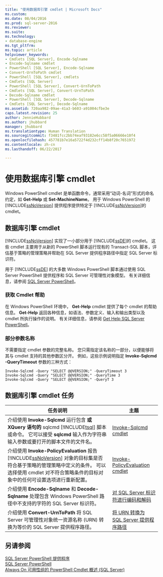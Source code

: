 ```yaml
---
title: "使用数据库引擎 cmdlet | Microsoft Docs"
ms.custom: 
ms.date: 08/04/2016
ms.prod: sql-server-2016
ms.reviewer: 
ms.suite: 
ms.technology:
- database-engine
ms.tgt_pltfrm: 
ms.topic: article
helpviewer_keywords:
- Cmdlets [SQL Server], Encode-Sqlname
- Encode-Sqlname cmdlet
- PowerShell [SQL Server], Encode-Sqlname
- Convert-UrnToPath cmdlet
- PowerShell [SQL Server], cmdlets
- Cmdlets [SQL Server]
- PowerShell [SQL Server], Convert-UrnToPath
- Cmdlets [SQL Server], Convert-UrnToPath
- Decode-Sqlname cmdlet
- PowerShell [SQL Server], Decode-Sqlname
- Cmdlets [SQL Server], Decode-Sqlname
ms.assetid: 720aa982-09ae-41a3-b603-a91004cfbe3e
caps.latest.revision: 25
author: JennieHubbard
ms.author: jhubbard
manager: jhubbard
ms.translationtype: Human Translation
ms.sourcegitcommit: f3481fcc2bb74eaf93182e6cc58f5a06666e10f4
ms.openlocfilehash: 457781b7e16a5722f4d232cff14b8f20c7651972
ms.contentlocale: zh-cn
ms.lasthandoff: 06/22/2017

---
```

# <a name="use-the-database-engine-cmdlets"></a>使用数据库引擎 cmdlet
  Windows PowerShell cmdlet 是单函数命令，通常采用“动词-名词”形式的命名约定，如 **Get-Help** 或 **Set-MachineName**。 用于 Windows PowerShell 的 [!INCLUDE[ssNoVersion](../../includes/ssnoversion-md.md)] 提供程序提供特定于 [!INCLUDE[ssNoVersion](../../includes/ssnoversion-md.md)]的 cmdlet。  
  
## <a name="database-engine-cmdlets"></a>数据库引擎 cmdlet  
 [!INCLUDE[ssNoVersion](../../includes/ssnoversion-md.md)] 实现了一小部分用于 [!INCLUDE[ssDE](../../includes/ssde-md.md)]的 cmdlet。 这些 cmdlet 主要用于从新的 PowerShell 脚本运行现有的 Transact-SQL 脚本，评估基于策略的管理策略并帮助在 SQL Server 提供程序路径中指定 SQL Server 标识符。  
  
 用于 [!INCLUDE[ssDE](../../includes/ssde-md.md)] 的大多数 Windows PowerShell 脚本通过使用 SQL Server PowerShell 提供程序和 SQL Server 可管理性对象模型。 有关详细信息，请参阅 [SQL Server PowerShell](../../relational-databases/scripting/sql-server-powershell.md)。  
  
### <a name="get-cmdlet-help"></a>获取 Cmdlet 帮助  
 在 Windows PowerShell 环境中， **Get-Help** cmdlet 提供了每个 cmdlet 的帮助信息。 **Get-Help** 返回各种信息，如语法、参数定义、输入和输出类型以及 cmdlet 所执行操作的说明。 有关详细信息，请参阅 [Get Help SQL Server PowerShell](../../relational-databases/scripting/get-help-sql-server-powershell.md)。  
  
### <a name="partial-parameter-names"></a>部分参数名称  
 不需要指定 cmdlet 参数的完整名称。 您只需指定该名称的一部分，以便能够将其与 cmdlet 支持的其他参数区分开。 例如，这些示例说明指定 **Invoke-Sqlcmd -QueryTimeout** 参数的三种方式：  
  
```  
Invoke-Sqlcmd -Query "SELECT @@VERSION;" -QueryTimeout 3  
Invoke-Sqlcmd -Query "SELECT @@VERSION;" -QueryTime 3  
Invoke-Sqlcmd -Query "SELECT @@VERSION;" -QueryT 3  
```  
  
## <a name="database-engine-cmdlet-tasks"></a>数据库引擎 cmdlet 任务  
  
|任务说明|主题|  
|----------------------|-----------|  
|介绍使用 **Invoke-Sqlcmd** 运行包含 **或 XQuery 语句的** sqlcmd [!INCLUDE[tsql](../../includes/tsql-md.md)] 脚本或命令。 它可以接受 **sqlcmd** 输入作为字符串输入参数或要打开的脚本文件的文件名。|[Invoke-Sqlcmd cmdlet](../../powershell/invoke-sqlcmd-cmdlet.md)|  
|介绍使用 **Invoke-PolicyEvaluation** 报告 [!INCLUDE[ssNoVersion](../../includes/ssnoversion-md.md)] 对象的目标集是否符合基于策略的管理策略中定义的条件。 可以选择使用 cmdlet 对不符合策略条件的目标对象中的任何可设置选项进行重新配置。|[Invoke-PolicyEvaluation cmdlet](../../powershell/invoke-policyevaluation-cmdlet.md)|  
|介绍使用 **Encode-Sqlname** 和 **Decode-Sqlname** 处理包含 Windows PowerShell 路径中不支持的字符的 SQL Server 标识符。|[对 SQL Server 标识符进行编码和解码](../../relational-databases/scripting/encode-and-decode-sql-server-identifiers.md)|  
|介绍使用 **Convert-UrnToPath** 将 SQL Server 可管理性对象统一资源名称 (URN) 转换为等价的 SQL Server 提供程序路径。|[将 URN 转换为 SQL Server 提供程序路径](../../relational-databases/scripting/convert-urns-to-sql-server-provider-paths.md)|  
  
## <a name="see-also"></a>另请参阅  
 [SQL Server PowerShell 提供程序](../../relational-databases/scripting/sql-server-powershell-provider.md)   
 [SQL Server PowerShell](../../relational-databases/scripting/sql-server-powershell.md)   
[Always On 可用性组的 PowerShell Cmdlet 概述 (SQL Server)](../../database-engine/availability-groups/windows/overview-of-powershell-cmdlets-for-always-on-availability-groups-sql-server.md)
  
  

